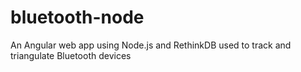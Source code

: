 # bluetooth-node
An Angular web app using Node.js and RethinkDB used to track and triangulate Bluetooth devices
